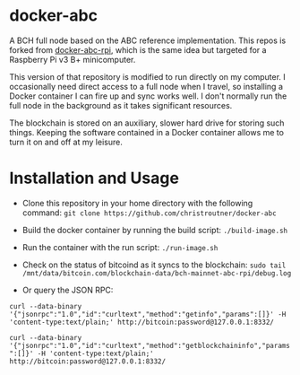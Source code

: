 # docker-abc
A BCH full node based on the ABC reference implementation. This repos is forked
from [docker-abc-rpi](https://github.com/christroutner/docker-abc-rpi), which
is the same idea but targeted for a Raspberry Pi v3 B+ minicomputer.

This version of that repository is modified to run directly on my computer. I
occasionally need direct access to a full node when I travel, so installing a
Docker container I can fire up and sync works well. I don't normally run the full
node in the background as it takes significant resources.

The blockchain is stored on an auxiliary, slower hard drive for storing such things.
Keeping the software contained in a Docker container allows me to turn it on and
off at my leisure.

# Installation and Usage
- Clone this repository in your home directory with the following command:
`git clone https://github.com/christroutner/docker-abc`

- Build the docker container by running the build script: `./build-image.sh`

- Run the container with the run script: `./run-image.sh`

- Check on the status of bitcoind as it syncs to the blockchain:
`sudo tail /mnt/data/bitcoin.com/blockchain-data/bch-mainnet-abc-rpi/debug.log`

- Or query the JSON RPC:

`curl --data-binary '{"jsonrpc":"1.0","id":"curltext","method":"getinfo","params":[]}' -H 'content-type:text/plain;' http://bitcoin:password@127.0.0.1:8332/`

`curl --data-binary '{"jsonrpc":"1.0","id":"curltext","method":"getblockchaininfo","params":[]}' -H 'content-type:text/plain;' http://bitcoin:password@127.0.0.1:8332/`
